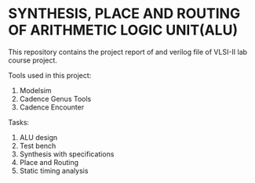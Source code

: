 # SYNTHESIS, PLACE AND ROUTING OF ARITHMETIC LOGIC UNIT(ALU)


This repository contains the project report of and verilog file of VLSI-II lab course project. 


Tools used in this project:

1. Modelsim
2. Cadence Genus Tools
3. Cadence Encounter

Tasks:

1. ALU design
2. Test bench
3. Synthesis with specifications
4. Place and Routing
5. Static timing analysis
